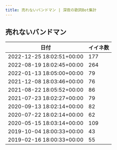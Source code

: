 ```yaml
---
title: 売れないバンドマン | 深夜の歌詞Bot集計
---
```

## 売れないバンドマン

|日付|イイネ数|
|-|-|
|2022-12-25 18:02:51+00:00|177|
|2022-08-19 18:02:45+00:00|264|
|2022-01-13 18:05:00+00:00|79|
|2021-12-08 18:03:46+00:00|76|
|2021-08-22 18:05:52+00:00|86|
|2021-07-23 18:02:27+00:00|79|
|2020-09-13 18:02:14+00:00|82|
|2020-07-22 18:02:14+00:00|62|
|2020-05-15 18:03:14+00:00|109|
|2019-10-04 18:00:33+00:00|43|
|2019-02-16 18:00:33+00:00|55|
